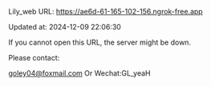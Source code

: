 Lily_web URL: https://ae6d-61-165-102-156.ngrok-free.app

Updated at: 2024-12-09 22:06:30

If you cannot open this URL, the server might be down.

Please contact: 

goley04@foxmail.com Or Wechat:GL_yeaH